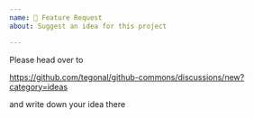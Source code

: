 ```yaml
---
name: 🚀 Feature Request
about: Suggest an idea for this project

---
```


Please head over to 

https://github.com/tegonal/github-commons/discussions/new?category=ideas

and write down your idea there